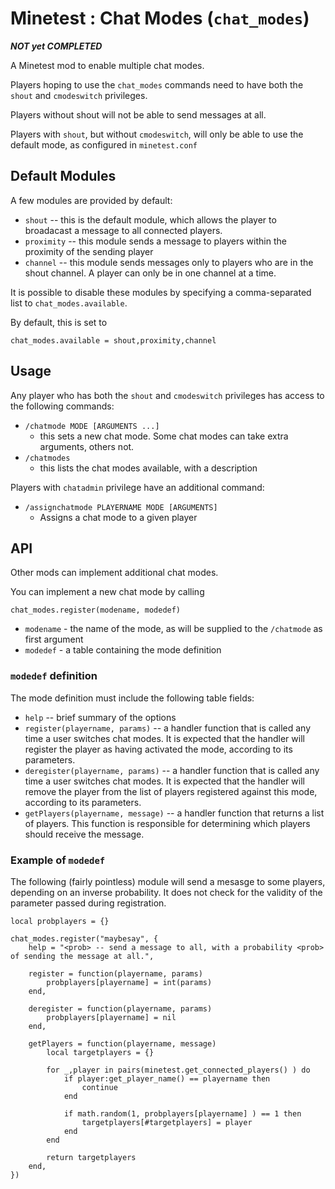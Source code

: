 # Minetest : Chat Modes (`chat_modes`)

***NOT yet COMPLETED***

A Minetest mod to enable multiple chat modes.

Players hoping to use the `chat_modes` commands need to have both the `shout` and `cmodeswitch` privileges.

Players without shout will not be able to send messages at all.

Players with `shout`, but without `cmodeswitch`, will only be able to use the default mode, as configured in `minetest.conf`

## Default Modules

A few modules are provided by default:

* `shout` -- this is the default module, which allows the player to broadacast a message to all connected players.
* `proximity` -- this module sends a message to players within the proximity of the sending player
* `channel` -- this module sends messages only to players who are in the shout channel. A player can only be in one channel at a time.

It is possible to disable these modules by specifying a comma-separated list to `chat_modes.available`.

By default, this is set to

	chat_modes.available = shout,proximity,channel

## Usage

Any player who has both the `shout` and `cmodeswitch` privileges has access to the following commands:

* `/chatmode MODE [ARGUMENTS ...]`
	* this sets a new chat mode. Some chat modes can take extra arguments, others not.
* `/chatmodes`
	* this lists the chat modes available, with a description

Players with `chatadmin` privilege have an additional command:

* `/assignchatmode PLAYERNAME MODE [ARGUMENTS]`
	* Assigns a chat mode to a given player

## API

Other mods can implement additional chat modes.

You can implement a new chat mode by calling

	chat_modes.register(modename, modedef)

* `modename` - the name of the mode, as will be supplied to the `/chatmode` as first argument
* `modedef` - a table containing the mode definition

### `modedef` definition

The mode definition must include the following table fields:

* `help` -- brief summary of the options
* `register(playername, params)` -- a handler function that is called any time a user switches chat modes. It is expected that the handler will register the player as having activated the mode, according to its parameters.
* `deregister(playername, params)` -- a handler function that is called any time a user switches chat modes. It is expected that the handler will remove the player from the list of players registered against this mode, according to its parameters.
* `getPlayers(playername, message)` --  a handler function that returns a list of players. This function is responsible for determining which players should receive the message.

### Example of `modedef`

The following (fairly pointless) module will send a mesasge to some players, depending on an inverse probability. It does not check for the validity of the parameter passed during registration.

	local probplayers = {}

	chat_modes.register("maybesay", {
		help = "<prob> -- send a message to all, with a probability <prob> of sending the message at all.",

		register = function(playername, params)
			probplayers[playername] = int(params)
		end,

		deregister = function(playername, params)
			probplayers[playername] = nil
		end,

		getPlayers = function(playername, message)
			local targetplayers = {}

			for _,player in pairs(minetest.get_connected_players() ) do
				if player:get_player_name() == playername then
					continue
				end

				if math.random(1, probplayers[playername] ) == 1 then
					targetplayers[#targetplayers] = player
				end
			end

			return targetplayers
		end,
	})


